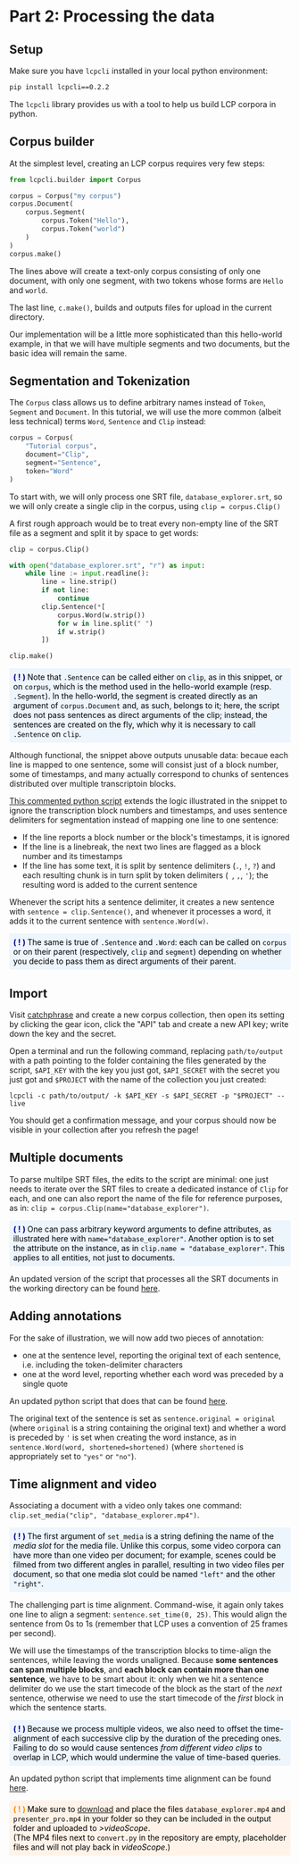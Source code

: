 # Part 2: Processing the data

## Setup

Make sure you have `lcpcli` installed in your local python environment:

```bash
pip install lcpcli==0.2.2
```

The `lcpcli` library provides us with a tool to help us build LCP corpora in python.

## Corpus builder

At the simplest level, creating an LCP corpus requires very few steps:

```python
from lcpcli.builder import Corpus

corpus = Corpus("my corpus")
corpus.Document(
    corpus.Segment(
        corpus.Token("Hello"),
        corpus.Token("world")
    )
)
corpus.make()
```

The lines above will create a text-only corpus consisting of only one document, with only one segment, with two tokens whose forms are `Hello` and `world`.

The last line, `c.make()`, builds and outputs files for upload in the current directory.

Our implementation will be a little more sophisticated than this hello-world example, in that we will have multiple segments and two documents, but the basic idea will remain the same.


## Segmentation and Tokenization

The `Corpus` class allows us to define arbitrary names instead of `Token`, `Segment` and `Document`. In this tutorial, we will use the more common (albeit less technical) terms `Word`, `Sentence` and `Clip` instead:

```python
corpus = Corpus(
    "Tutorial corpus",
    document="Clip",
    segment="Sentence",
    token="Word"
)
```

To start with, we will only process one SRT file, `database_explorer.srt`, so we will only create a single clip in the corpus, using `clip = corpus.Clip()`

A first rough approach would be to treat every non-empty line of the SRT file as a segment and split it by space to get words:

```python
clip = corpus.Clip()

with open("database_explorer.srt", "r") as input:
    while line := input.readline():
        line = line.strip()
        if not line:
            continue
        clip.Sentence(*[
            corpus.Word(w.strip())
            for w in line.split(" ")
            if w.strip()
        ])

clip.make()
```

<div style="padding: 0.5em; margin: 1em 0em; background-color: rgb(237,245,253); color: black; border-radius: 0.2em;">
<span style="color: darkblue; font-weight: bold;">( ! ) </span>
Note that <code>.Sentence</code> can be called either on <code>clip</code>, as in this snippet, or on <code>corpus</code>, which is the method used in the hello-world example (resp. <code>.Segment</code>). In the hello-world, the segment is created directly as an argument of <code>corpus.Document</code> and, as such, belongs to it; here, the script does not pass sentences as direct arguments of the clip; instead, the sentences are created on the fly, which why it is necessary to call <code>.Sentence</code> on <code>clip</code>.
</div>

Although functional, the snippet above outputs unusable data: becaue each line is mapped to one sentence, some will consist just of a block number, some of timestamps, and many actually correspond to chunks of sentences distributed over multiple transcriptoin blocks.

[This commented python script](https://github.com/liri-uzh/lcp_tutorial/blob/main/first_pass/convert.py) extends the logic illustrated in the snippet to ignore the transcription block numbers and timestamps, and uses sentence delimiters for segmentation instead of mapping one line to one sentence:

 - If the line reports a block number or the block's timestamps, it is ignored
 - If the line is a linebreak, the next two lines are flagged as a block number and its timestamps
 - If the line has some text, it is split by sentence delimiters (`.`, `!`, `?`) and each resulting chunk is in turn split by token delimiters (` `, `,`, `'`); the resulting word is added to the current sentence

Whenever the script hits a sentence delimiter, it creates a new sentence with `sentence = clip.Sentence()`, and whenever it processes a word, it adds it to the current sentence with `sentence.Word(w)`.

<div style="padding: 0.5em; margin: 1em 0em; background-color: rgb(237,245,253); color: black; border-radius: 0.2em;">
<span style="color: darkblue; font-weight: bold;">( ! ) </span>
The same is true of <code>.Sentence</code> and <code>.Word</code>: each can be called on <code>corpus</code> or on their parent (respectively, <code>clip</code> and <code>segment</code>) depending on whether you decide to pass them as direct arguments of their parent.
</div>

## Import

Visit [catchphrase](https://catchphrase.linguistik.uzh.ch) and create a new corpus collection, then open its setting by clicking the gear icon, click the "API" tab and create a new API key; write down the key and the secret.

Open a terminal and run the following command, replacing `path/to/output` with a path pointing to the folder containing the files generated by the script, `$API_KEY` with the key you just got, `$API_SECRET` with the secret you just got and `$PROJECT` with the name of the collection you just created:

`lcpcli -c path/to/output/ -k $API_KEY -s $API_SECRET -p "$PROJECT" --live`

You should get a confirmation message, and your corpus should now be visible in your collection after you refresh the page!


## Multiple documents

To parse multilpe SRT files, the edits to the script are minimal: one just needs to iterate over the SRT files to create a dedicated instance of `Clip` for each, and one can also report the name of the file for reference purposes, as in: `clip = corpus.Clip(name="database_explorer")`.

<div style="padding: 0.5em; margin: 1em 0em; background-color: rgb(237,245,253); color: black; border-radius: 0.2em;">
<span style="color: darkblue; font-weight: bold;">( ! ) </span>
One can pass arbitrary keyword arguments to define attributes, as illustrated here with <code>name="database_explorer"</code>. Another option is to set the attribute on the instance, as in <code>clip.name = "database_explorer"</code>. This applies to all entities, not just to documents.
</div>

An updated version of the script that processes all the SRT documents in the working directory can be found [here](https://github.com/liri-uzh/lcp_tutorial/blob/main/all_documents/convert.py).

## Adding annotations

For the sake of illustration, we will now add two pieces of annotation:
 - one at the sentence level, reporting the original text of each sentence, i.e. including the token-delimiter characters
 - one at the word level, reporting whether each word was preceded by a single quote

An updated python script that does that can be found [here](https://github.com/liri-uzh/lcp_tutorial/blob/main/original_shortened/convert.py).

The original text of the sentence is set as `sentence.original = original` (where `original` is a string containing the original text) and whether a word is preceded by `'` is set when creating the word instance, as in `sentence.Word(word, shortened=shortened)` (where `shortened` is appropriately set to `"yes"` or `"no"`).


## Time alignment and video

Associating a document with a video only takes one command: `clip.set_media("clip", "database_explorer.mp4")`.

<div style="padding: 0.5em; margin: 1em 0em; background-color: rgb(237,245,253); color: black; border-radius: 0.2em;">
<span style="color: darkblue; font-weight: bold;">( ! ) </span>
The first argument of <code>set_media</code> is a string defining the name of the <em>media slot</em> for the media file. Unlike this corpus, some video corpora can have more than one video per document; for example, scenes could be filmed from two different angles in parallel, resulting in two video files per document, so that one media slot could be named <code>"left"</code> and the other <code>"right"</code>.
</div>

The challenging part is time alignment. Command-wise, it again only takes one line to align a segment: `sentence.set_time(0, 25)`. This would align the sentence from 0s to 1s (remember that LCP uses a convention of 25 frames per second).

We will use the timestamps of the transcription blocks to time-align the sentences, while leaving the words unaligned. Because **some sentences can span multiple blocks**, and **each block can contain more than one sentence**, we have to be smart about it: only when we hit a sentence delimiter do we use the start timecode of the block as the start of the _next_ sentence, otherwise we need to use the start timecode of the _first_ block in which the sentence starts.

<div style="padding: 0.5em; margin: 1em 0em; background-color: rgb(237,245,253); color: black; border-radius: 0.2em;">
<span style="color: darkblue; font-weight: bold;">( ! ) </span>
Because we process multiple videos, we also need to offset the time-alignment of each successive clip by the duration of the preceding ones. Failing to do so would cause sentences <em>from different video clips</em> to overlap in LCP, which would undermine the value of time-based queries.
</div>

An updated python script that implements time alignment can be found [here](https://github.com/liri-uzh/lcp_tutorial/blob/main/video/convert.py). 

<div style="padding: 0.5em; margin: 1em 0em; background-color: rgb(255,243,233); color: black; border-radius: 0.2em;">
<span style="color: darkorange; font-weight: bold;">( ! ) </span>
Make sure to <a href="https://drive.switch.ch/index.php/s/v3uxBpNkeYuyPE2" target="_blank">download</a> and place the files <code>database_explorer.mp4</code> and <code>presenter_pro.mp4</code> in your folder so they can be included in the output folder and uploaded to <em>>videoScope</em>.<br />
(The MP4 files next to <code>convert.py</code> in the repository are empty, placeholder files and will not play back in <em>videoScope</em>.)
</div>
